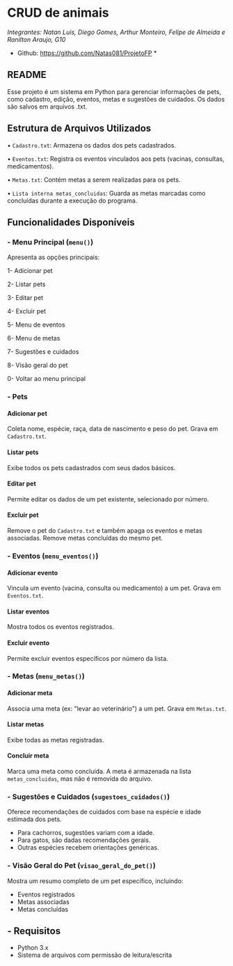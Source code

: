 # CRUD de animais

*Integrantes: Natan Luis, Diego Gomes, Arthur Monteiro, Felipe de Almeida e Ranilton Araujo, G10*

* Github: https://github.com/Natas081/ProjetoFP *

## README

Esse projeto é um sistema em Python para gerenciar informações de pets, como cadastro, edição, eventos, metas e sugestões de cuidados. Os dados são salvos em arquivos .txt.

## Estrutura de Arquivos Utilizados

• `Cadastro.txt`: Armazena os dados dos pets cadastrados.

• `Eventos.txt`: Registra os eventos vinculados aos pets (vacinas, consultas, medicamentos).

• `Metas.txt`: Contém metas a serem realizadas para os pets.

• `Lista interna metas_concluidas`: Guarda as metas marcadas como concluídas durante a execução do programa.

## Funcionalidades Disponíveis

### - Menu Principal (`menu()`)
Apresenta as opções principais:

1- Adicionar pet

2- Listar pets

3- Editar pet

4- Excluir pet

5- Menu de eventos

6- Menu de metas

7- Sugestões e cuidados

8- Visão geral do pet

0- Voltar ao menu principal

### - Pets

#### Adicionar pet
Coleta nome, espécie, raça, data de nascimento e peso do pet. Grava em `Cadastro.txt`.

#### Listar pets
Exibe todos os pets cadastrados com seus dados básicos.

#### Editar pet
Permite editar os dados de um pet existente, selecionado por número.

#### Excluir pet
Remove o pet do `Cadastro.txt` e também apaga os eventos e metas associadas. Remove metas concluídas do mesmo pet.

### - Eventos (`menu_eventos()`)

#### Adicionar evento
Vincula um evento (vacina, consulta ou medicamento) a um pet. Grava em `Eventos.txt`.

#### Listar eventos
Mostra todos os eventos registrados.

#### Excluir evento
Permite excluir eventos específicos por número da lista.

### - Metas (`menu_metas()`)

#### Adicionar meta
Associa uma meta (ex: "levar ao veterinário") a um pet. Grava em `Metas.txt`.

#### Listar metas
Exibe todas as metas registradas.

#### Concluir meta
Marca uma meta como concluída. A meta é armazenada na lista `metas_concluidas`, mas não é removida do arquivo.

### - Sugestões e Cuidados (`sugestoes_cuidados()`)
Oferece recomendações de cuidados com base na espécie e idade estimada dos pets.

- Para cachorros, sugestões variam com a idade.
- Para gatos, são dadas recomendações gerais.
- Outras espécies recebem orientações genéricas.

### - Visão Geral do Pet (`visao_geral_do_pet()`)
Mostra um resumo completo de um pet específico, incluindo:

- Eventos registrados
- Metas associadas
- Metas concluídas

## - Requisitos

- Python 3.x
- Sistema de arquivos com permissão de leitura/escrita
